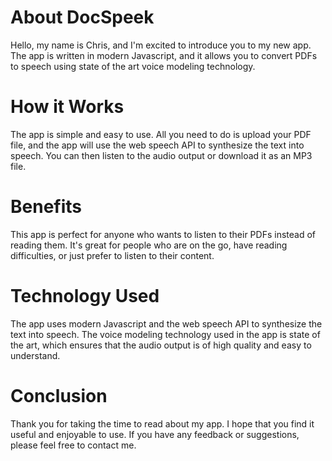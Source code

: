 # About DocSpeek

Hello, my name is Chris, and I'm excited to introduce you to my new app. The app is written in modern Javascript, and it allows you to convert PDFs to speech using state of the art voice modeling technology.

# How it Works

The app is simple and easy to use. All you need to do is upload your PDF file, and the app will use the web speech API to synthesize the text into speech. You can then listen to the audio output or download it as an MP3 file.

# Benefits

This app is perfect for anyone who wants to listen to their PDFs instead of reading them. It's great for people who are on the go, have reading difficulties, or just prefer to listen to their content.

# Technology Used

The app uses modern Javascript and the web speech API to synthesize the text into speech. The voice modeling technology used in the app is state of the art, which ensures that the audio output is of high quality and easy to understand.

# Conclusion

Thank you for taking the time to read about my app. I hope that you find it useful and enjoyable to use. If you have any feedback or suggestions, please feel free to contact me.
